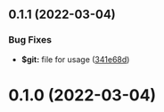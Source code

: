 ## 0.1.1 (2022-03-04)


### Bug Fixes

* **$git:** file for usage ([341e68d](https://github.com/fe6/norm/commit/341e68dfc6d17460eaac80c2a314adc24218d0f9))



# 0.1.0 (2022-03-04)
